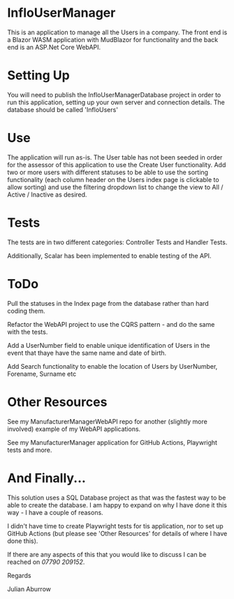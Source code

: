 # InfloUserManager

This is an application to manage all the Users in a company.
The front end is a Blazor WASM application with MudBlazor for functionality and the back end is an ASP.Net Core WebAPI.

# Setting Up

You will need to publish the InfloUserManagerDatabase project in order to run this application, setting up your own server and connection details. The database should be called 'InfloUsers'

# Use

The application will run as-is. The User table has not been seeded in order for the assessor of this application to use the Create User functionality. Add two or more users with different statuses to be able to
use the sorting functionality (each column header on the Users index page is clickable to allow sorting) and use the filtering dropdown list to change the view to All / Active / Inactive as desired.

# Tests

The tests are in two different categories: Controller Tests and Handler Tests.

Additionally, Scalar has been implemented to enable testing of the API.

# ToDo

Pull the statuses in the Index page from the database rather than hard coding them.

Refactor the WebAPI project to use the CQRS pattern - and do the same with the tests.

Add a UserNumber field to enable unique identification of Users in the event that thaye have the same name and date of birth.

Add Search functionality to enable the location of Users by UserNumber, Forename, Surname etc

# Other Resources

See my ManufacturerManagerWebAPI repo for another (slightly more involved) example of my WebAPI applications.

See my ManufacturerManager application for GitHub Actions, Playwright tests and more.

# And Finally...

This solution uses a SQL Database project as that was the fastest way to be able to create the database. I am happy to expand on why I have
done it this way - I have a couple of reasons.

I didn't have time to create Playwright tests for tis application, nor to set up GitHub Actions (but please see 'Other Resources' for details of where I have done this).

If there are any aspects of this that you would like to discuss I can be reached on *07790 209152*.

Regards

Julian Aburrow
